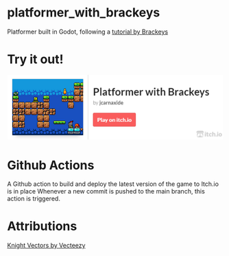# platformer_with_brackeys
Platformer built in Godot, following a [tutorial by Brackeys](https://youtu.be/LOhfqjmasi0?si=mY3pEPV5ailYH4Kc)

# Try it out!
<a href="https://jcarnaxide.itch.io/platformer-with-brackeys" rel="itch.io web player">![Play](assets/other_images/embed.png)</a>

# Github Actions
A Github action to build and deploy the latest version of the game to Itch.io is in place
Whenever a new commit is pushed to the main branch, this action is triggered.

# Attributions
<a href="https://www.vecteezy.com/free-vector/knight">Knight Vectors by Vecteezy</a>